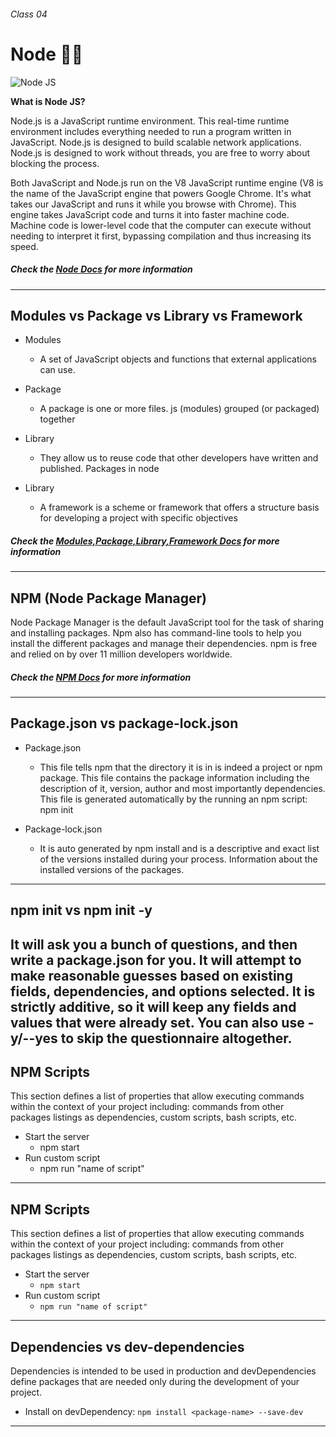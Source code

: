 ###### Class 04

# Node 🧑‍💻

![Node JS](https://www.startechup.com/wp-content/uploads/January-11-2021-Nodejs-What-it-is-used-for-and-when-where-to-use-it-for-your-enterprise-app-development.jpg)

**What is Node JS?**

Node.js is a JavaScript runtime environment. This real-time runtime environment includes everything needed to run a program written in JavaScript. Node.js is designed to build scalable network applications. Node.js is designed to work without threads, you are free to worry about blocking the process.

Both JavaScript and Node.js run on the V8 JavaScript runtime engine (V8 is the name of the JavaScript engine that powers Google Chrome. It's what takes our JavaScript and runs it while you browse with Chrome). This engine takes JavaScript code and turns it into faster machine code. Machine code is lower-level code that the computer can execute without needing to interpret it first, bypassing compilation and thus increasing its speed.

##### Check the [Node Docs](https://nodejs.org/en/) for more information
---

## Modules vs Package vs Library vs Framework

- Modules
  - A set of JavaScript objects and functions that external applications can use.

- Package
  - A package is one or more files. js (modules) grouped (or packaged) together
   
- Library
  - They allow us to reuse code that other developers have written and published. Packages in node

- Library
  - A framework is a scheme or framework that offers a structure basis for developing a project with specific objectives

##### Check the [Modules,Package,Library,Framework Docs](https://dev.to/hamza/framework-vs-library-vs-package-vs-module-the-debate-3jpp) for more information
---

## NPM (Node Package Manager)

Node Package Manager is the default JavaScript tool for the task of sharing and installing packages. Npm also has command-line tools to help you install the different packages and manage their dependencies. npm is free and relied on by over 11 million developers worldwide.

##### Check the [NPM Docs](https://www.npmjs.com/) for more information
---

## Package.json vs package-lock.json

- Package.json
  - This file tells npm that the directory it is in is indeed a project or npm package. This file contains the package information including the description of it, version, author and most importantly dependencies. This file is generated automatically by the running an npm script: npm init

- Package-lock.json
  - It is auto generated by npm install and is a descriptive and exact list of the versions installed during your process. Information about the installed versions of the packages.
---

## npm init vs npm init -y

It will ask you a bunch of questions, and then write a package.json for you. It will attempt to make reasonable guesses based on existing fields, dependencies, and options selected. It is strictly additive, so it will keep any fields and values that were already set. You can also use -y/--yes to skip the questionnaire altogether.
---

## NPM Scripts

This section defines a list of properties that allow executing commands within the context of your project including: commands from other packages listings as dependencies, custom scripts, bash scripts, etc.

- Start the server
  - npm start
- Run custom script
  - npm run "name of script"
---

## NPM Scripts

This section defines a list of properties that allow executing commands within the context of your project including: commands from other packages listings as dependencies, custom scripts, bash scripts, etc.

- Start the server
  - `npm start`
- Run custom script
  - `npm run "name of script"`
---

## Dependencies vs dev-dependencies

Dependencies is intended to be used in production and devDependencies define packages that are needed only during the development of your project.

- Install on devDependency: `npm install <package-name> --save-dev`
---